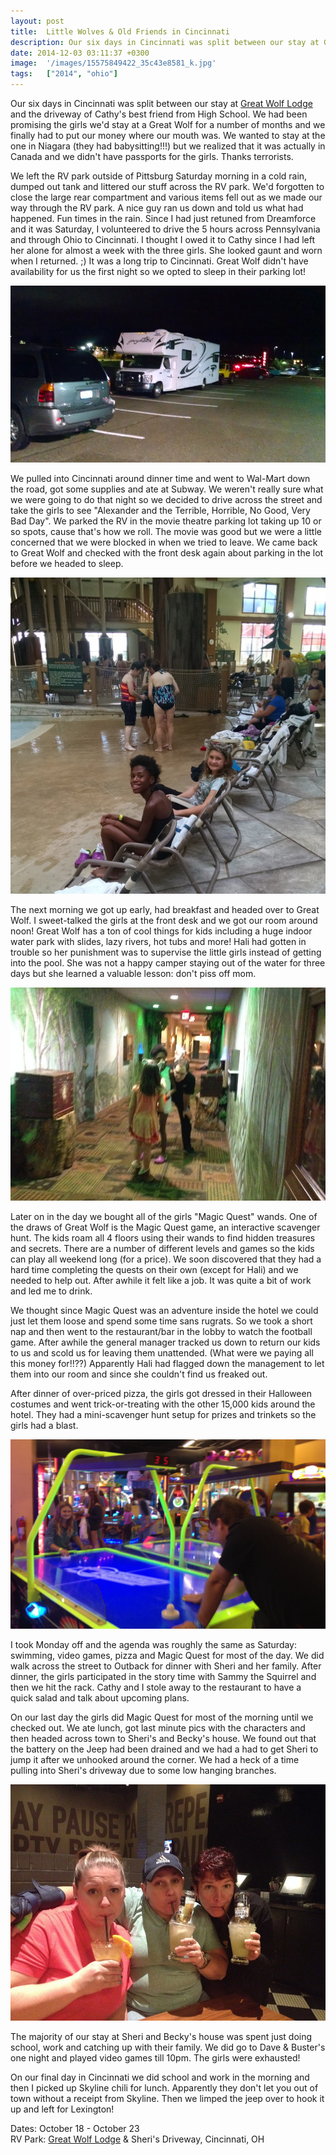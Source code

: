 ```yaml
---
layout: post
title:  Little Wolves & Old Friends in Cincinnati
description: Our six days in Cincinnati was split between our stay at Great Wolf Lodge[...
date: 2014-12-03 03:11:37 +0300
image:  '/images/15575849422_35c43e8581_k.jpg'
tags:   ["2014", "ohio"]
---
```

<p>Our six days in Cincinnati was split between our stay at <a href="http://www.greatwolf.com/mason/waterpark">Great Wolf Lodge</a> and the driveway of Cathy's best friend from High School. We had been promising the girls we'd stay at a Great Wolf for a number of months and we finally had to put our money where our mouth was. We wanted to stay at the one in Niagara (they had babysitting!!!) but we realized that it was actually in Canada and we didn't have passports for the girls. Thanks terrorists.</p>
<p>We left the RV park outside of Pittsburg Saturday morning in a cold rain, dumped out tank and littered our stuff across the RV park. We'd forgotten to close the large rear compartment and various items fell out as we made our way through the RV park. A nice guy ran us down and told us what had happened. Fun times in the rain. Since I had just retuned from Dreamforce and it was Saturday, I volunteered to drive the 5 hours across Pennsylvania and through Ohio to Cincinnati. I thought I owed it to Cathy since I had left her alone for almost a week with the three girls. She looked gaunt and worn when I returned. ;) It was a long trip to Cincinnati. Great Wolf didn't have availability for us the first night so we opted to sleep in their parking lot!</p>
<p><img src="images/15545320586_b23e070ca8_k.jpg" alt="" ></p>
<p>We pulled into Cincinnati around dinner time and went to Wal-Mart down the road, got some supplies and ate at Subway. We weren't really sure what we were going to do that night so we decided to drive across the street and take the girls to see &quot;Alexander and the Terrible, Horrible, No Good, Very Bad Day&quot;. We parked the RV in the movie theatre parking lot taking up 10 or so spots, cause that's how we roll. The movie was good but we were a little concerned that we were blocked in when we tried to leave. We came back to Great Wolf and checked with the front desk again about parking in the lot before we headed to sleep.</p>
<p><img src="images/15575387821_090329eea7_k.jpg" alt="" ></p>
<p>The next morning we got up early, had breakfast and headed over to Great Wolf. I sweet-talked the girls at the front desk and we got our room around noon! Great Wolf has a ton of cool things for kids including a huge indoor water park with slides, lazy rivers, hot tubs and more! Hali had gotten in trouble so her punishment was to supervise the little girls instead of getting into the pool. She was not a happy camper staying out of the water for three days but she learned a valuable lesson: don't piss off mom.</p>
<p><img src="images/14999173694_67770c7a1d_k.jpg" alt="" ></p>
<p>Later on in the day we bought all of the girls &quot;Magic Quest&quot; wands. One of the draws of Great Wolf is the Magic Quest game, an interactive scavenger hunt. The kids roam all 4 floors using their wands to find hidden treasures and secrets. There are a number of different levels and games so the kids can play all weekend long (for a price). We soon discovered that they had a hard time completing the quests on their own (except for Hali) and we needed to help out. After awhile it felt like a job. It was quite a bit of work and led me to drink.</p>
<p>We thought since Magic Quest was an adventure inside the hotel we could just let them loose and spend some time sans rugrats. So we took a short nap and then went to the restaurant/bar in the lobby to watch the football game. After awhile the general manager tracked us down to return our kids to us and scold us for leaving them unattended. (What were we paying all this money for!!??) Apparently Hali had flagged down the management to let them into our room and since she couldn't find us freaked out.</p>
<p>After dinner of over-priced pizza, the girls got dressed in their Halloween costumes and went trick-or-treating with the other 15,000 kids around the hotel. They had a mini-scavenger hunt setup for prizes and trinkets so the girls had a blast.</p>
<p><img src="images/14999770543_7febf3f2bc_k.jpg" alt="" ></p>
<p>I took Monday off and the agenda was roughly the same as Saturday: swimming, video games, pizza and Magic Quest for most of the day. We did walk across the street to Outback for dinner with Sheri and her family. After dinner, the girls participated in the story time with Sammy the Squirrel and then we hit the rack. Cathy and I stole away to the restaurant to have a quick salad and talk about upcoming plans.</p>
<p>On our last day the girls did Magic Quest for most of the morning until we checked out. We ate lunch, got last minute pics with the characters and then headed across town to Sheri's and Becky's house. We found out that the battery on the Jeep had been drained and we had a had to get Sheri to jump it after we unhooked around the corner. We had a heck of a time pulling into Sheri's driveway due to some low hanging branches.</p>
<p><img src="images/14999976203_691e4daf91_k.jpg" alt="" ></p>
<p>The majority of our stay at Sheri and Becky's house was spent just doing school, work and catching up with their family. We did go to Dave &amp; Buster's one night and played video games till 10pm. The girls were exhausted!</p>
<p>On our final day in Cincinnati we did school and work in the morning and then I picked up Skyline chili for lunch. Apparently they don't let you out of town without a receipt from Skyline. Then we limped the jeep over to hook it up and left for Lexington!</p>
<p>Dates: October 18 - October 23<br>
RV Park: <a href="http://www.greatwolf.com/mason/waterpark">Great Wolf Lodge</a> &amp; Sheri's Driveway, Cincinnati, OH</p>


